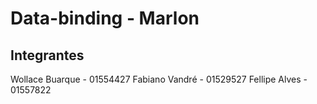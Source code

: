 # Data-binding - Marlon

## Integrantes

Wollace Buarque - 01554427
Fabiano Vandré - 01529527
Fellipe Alves - 01557822